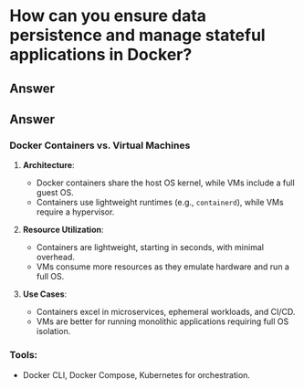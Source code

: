 
# How can you ensure data persistence and manage stateful applications in Docker?

## Answer

## Answer

### Docker Containers vs. Virtual Machines
1. **Architecture**:
   - Docker containers share the host OS kernel, while VMs include a full guest OS.
   - Containers use lightweight runtimes (e.g., `containerd`), while VMs require a hypervisor.

2. **Resource Utilization**:
   - Containers are lightweight, starting in seconds, with minimal overhead.
   - VMs consume more resources as they emulate hardware and run a full OS.

3. **Use Cases**:
   - Containers excel in microservices, ephemeral workloads, and CI/CD.
   - VMs are better for running monolithic applications requiring full OS isolation.

### Tools:
- Docker CLI, Docker Compose, Kubernetes for orchestration.
